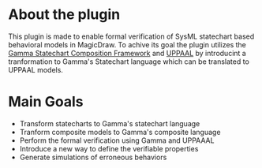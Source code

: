 # About the plugin

This plugin is made to enable formal verification of SysML statechart based behavioral models in MagicDraw. To achive its goal the plugin utilizes the [Gamma Statechart Composition Framework](https://inf.mit.bme.hu/node/6028) and [UPPAAL](http://www.uppaal.org/) by introducint a tranformation to Gamma's Statechart language which can be translated to UPPAAL models.

# Main Goals
* Transform statecharts to Gamma's statechart language
* Tranform composite models to Gamma's composite language
* Perform the formal verification using Gamma and UPPAAAL
* Introduce a new way to define the verifiable properties
* Generate simulations of erroneous behaviors
 
